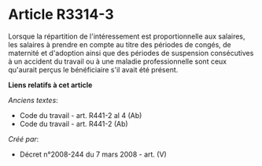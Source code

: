 # Article R3314-3

Lorsque la répartition de l'intéressement est proportionnelle aux salaires, les salaires à prendre en compte au titre des
périodes de congés, de maternité et d'adoption ainsi que des périodes de suspension consécutives à un accident du travail ou
à une maladie professionnelle sont ceux qu'aurait perçus le bénéficiaire s'il avait été présent.

**Liens relatifs à cet article**

_Anciens textes_:

  - Code du travail - art. R441-2 al 4 (Ab)
  - Code du travail - art. R441-2 (Ab)

_Créé par_:

  - Décret n°2008-244 du 7 mars 2008 - art. (V)

